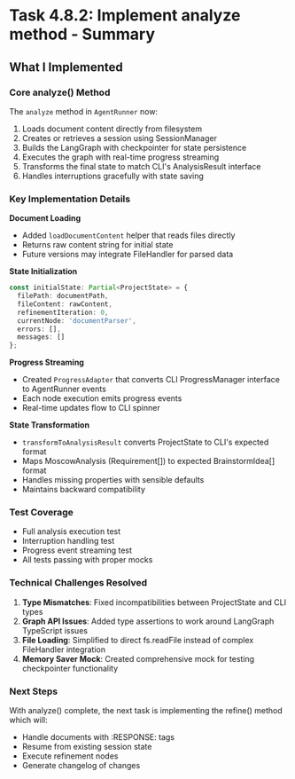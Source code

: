 # Task 4.8.2: Implement analyze method - Summary

## What I Implemented

### Core analyze() Method
The `analyze` method in `AgentRunner` now:
1. Loads document content directly from filesystem
2. Creates or retrieves a session using SessionManager
3. Builds the LangGraph with checkpointer for state persistence
4. Executes the graph with real-time progress streaming
5. Transforms the final state to match CLI's AnalysisResult interface
6. Handles interruptions gracefully with state saving

### Key Implementation Details

**Document Loading**
- Added `loadDocumentContent` helper that reads files directly
- Returns raw content string for initial state
- Future versions may integrate FileHandler for parsed data

**State Initialization**
```typescript
const initialState: Partial<ProjectState> = {
  filePath: documentPath,
  fileContent: rawContent,
  refinementIteration: 0,
  currentNode: 'documentParser',
  errors: [],
  messages: []
};
```

**Progress Streaming**
- Created `ProgressAdapter` that converts CLI ProgressManager interface to AgentRunner events
- Each node execution emits progress events
- Real-time updates flow to CLI spinner

**State Transformation**
- `transformToAnalysisResult` converts ProjectState to CLI's expected format
- Maps MoscowAnalysis (Requirement[]) to expected BrainstormIdea[] format
- Handles missing properties with sensible defaults
- Maintains backward compatibility

### Test Coverage
- Full analysis execution test
- Interruption handling test  
- Progress event streaming test
- All tests passing with proper mocks

### Technical Challenges Resolved

1. **Type Mismatches**: Fixed incompatibilities between ProjectState and CLI types
2. **Graph API Issues**: Added type assertions to work around LangGraph TypeScript issues
3. **File Loading**: Simplified to direct fs.readFile instead of complex FileHandler integration
4. **Memory Saver Mock**: Created comprehensive mock for testing checkpointer functionality

### Next Steps
With analyze() complete, the next task is implementing the refine() method which will:
- Handle documents with :RESPONSE: tags
- Resume from existing session state
- Execute refinement nodes
- Generate changelog of changes 